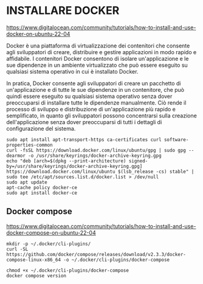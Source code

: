 # INSTALLARE DOCKER
https://www.digitalocean.com/community/tutorials/how-to-install-and-use-docker-on-ubuntu-22-04 

Docker è una piattaforma di virtualizzazione dei contenitori che consente agli sviluppatori di creare, distribuire e gestire applicazioni in modo rapido e affidabile. I contenitori Docker consentono di isolare un'applicazione e le sue dipendenze in un ambiente virtualizzato che può essere eseguito su qualsiasi sistema operativo in cui è installato Docker.

In pratica, Docker consente agli sviluppatori di creare un pacchetto di un'applicazione e di tutte le sue dipendenze in un contenitore, che può quindi essere eseguito su qualsiasi sistema operativo senza dover preoccuparsi di installare tutte le dipendenze manualmente. Ciò rende il processo di sviluppo e distribuzione di un'applicazione più rapido e semplificato, in quanto gli sviluppatori possono concentrarsi sulla creazione dell'applicazione senza dover preoccuparsi di tutti i dettagli di configurazione del sistema.


```
sudo apt install apt-transport-https ca-certificates curl software-properties-common
curl -fsSL https://download.docker.com/linux/ubuntu/gpg | sudo gpg --dearmor -o /usr/share/keyrings/docker-archive-keyring.gpg
echo "deb [arch=$(dpkg --print-architecture) signed-by=/usr/share/keyrings/docker-archive-keyring.gpg] https://download.docker.com/linux/ubuntu $(lsb_release -cs) stable" | sudo tee /etc/apt/sources.list.d/docker.list > /dev/null
sudo apt update
apt-cache policy docker-ce
sudo apt install docker-ce

```

## Docker compose
https://www.digitalocean.com/community/tutorials/how-to-install-and-use-docker-compose-on-ubuntu-22-04  

```
mkdir -p ~/.docker/cli-plugins/
curl -SL https://github.com/docker/compose/releases/download/v2.3.3/docker-compose-linux-x86_64 -o ~/.docker/cli-plugins/docker-compose

chmod +x ~/.docker/cli-plugins/docker-compose
docker compose version

```
